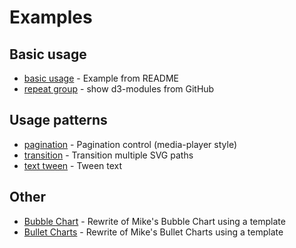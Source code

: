 # Examples

## Basic usage
* [basic usage](https://bl.ocks.org/ErikOnBike/f36ce2b4c88ef525d0cfe34a766d8067) - Example from README
* [repeat group](https://bl.ocks.org/ErikOnBike/4ef1c2af7d64023532745f0d61f08c18) - show d3-modules from GitHub

## Usage patterns
* [pagination](https://bl.ocks.org/ErikOnBike/1eceb2300e2acad5fd10b7275502cc02) - Pagination control (media-player style)
* [transition](https://bl.ocks.org/ErikOnBike/6a6ff9e033cd883e31e631f8f2ebfbbe) - Transition multiple SVG paths
* [text tween](https://bl.ocks.org/ErikOnBike/5caa92c3e7123fae2dad461ffa22c409) - Tween text

## Other
* [Bubble Chart](http://bl.ocks.org/ErikOnBike/2afe79ba9a5ee7a6a86a0c3fe04718a7) - Rewrite of Mike's Bubble Chart using a template
* [Bullet Charts](https://bl.ocks.org/ErikOnBike/dc95a68532f111da923ae533fc7d54d3) - Rewrite of Mike's Bullet Charts using a template
